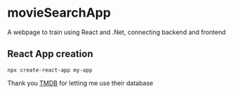 # movieSearchApp
A webpage to train using React and .Net, connecting backend and frontend

## React App creation
```
npx create-react-app my-app
```
Thank you [TMDB](https://www.themoviedb.org/) for letting me use their database
